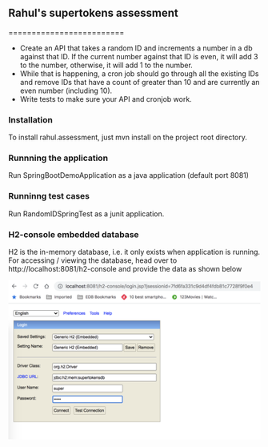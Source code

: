 ## Rahul's supertokens assessment
=========================
 
- Create an API that takes a random ID and increments a number in a db against that ID. If the current number against that ID is even, it will add 3 to the number, otherwise, it will add 1 to the number.
- While that is happening, a cron job should go through all the existing IDs and remove IDs that have a count of greater than 10 and are currently an even number (including 10).
- Write tests to make sure your API and cronjob work.


### Installation

To install rahul.assessment, just mvn install on the project root directory.

### Runnning the application

Run SpringBootDemoApplication as a java application (default port 8081)


### Runninng test cases

Run RandomIDSpringTest as a junit application.


### H2-console embedded database

H2 is the in-memory database, i.e. it only exists when application is running.
For accessing / viewing the database, head over to http://localhost:8081/h2-console and provide the data as shown below


![alt custom_hooks](./images/super1.png)
